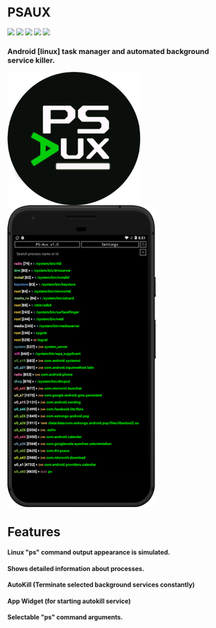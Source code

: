 # PSAUX
<a href="https://github.com/KeyLo99/PSAUX/issues"><img src="https://img.shields.io/github/issues/KeyLo99/PSAUX.svg"/></a>
<a href="https://github.com/KeyLo99/PSAUX/pulls"><img src="https://img.shields.io/github/issues-pr/KeyLo99/PSAUX.svg"/></a>
<a href="https://github.com/KeyLo99/PSAUX/stargazers"><img src="https://img.shields.io/github/stars/KeyLo99/PSAUX.svg"/></a>
<a href="https://github.com/KeyLo99/PSAUX/network"><img src="https://img.shields.io/github/forks/KeyLo99/PSAUX.svg"/></a>
<a href="https://github.com/KeyLo99/PSAUX/blob/master/LICENSE"><img src="https://img.shields.io/github/license/KeyLo99/PSAUX.svg"/></a>
  
### Android [linux] task manager and automated background service killer.

<img align="center" src='https://github.com/KeyLo99/PSAUX/blob/master/src/main/res/drawable/psaux1.png' width='300' height='300'/>

<img align="center" src='https://github.com/KeyLo99/PSAUX/blob/master/src/main/res/drawable/example_phone.png' width='335' height='679'/>

# Features

#### Linux "ps" command output appearance is simulated.
#### Shows detailed information about processes.
#### AutoKill (Terminate selected background services constantly)
#### App Widget (for starting autokill service)
#### Selectable "ps" command arguments.
